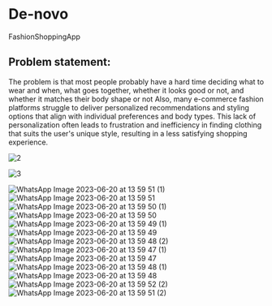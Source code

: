 # De-novo
 FashionShoppingApp
##  Problem statement:  
The problem is that most people probably have a hard time deciding what to wear and when, what goes together, whether it looks good or not, and whether it matches their body shape or not Also, many e-commerce fashion platforms struggle to deliver personalized recommendations and styling options that align with individual preferences and body types. This lack of personalization often leads to frustration and inefficiency in finding clothing that suits the user's unique style, resulting in a less satisfying shopping experience. 



![2](https://github.com/ahmedsamer806/De-novo/assets/74832164/b75ffe4a-d4d6-47b2-b4f7-2d19d98339ca)


![3](https://github.com/ahmedsamer806/De-novo/assets/74832164/21037b4d-47ce-447b-aca5-0ec6e2d0ca29)




![WhatsApp Image 2023-06-20 at 13 59 51 (1)](https://github.com/ahmedsamer806/De-novo/assets/74832164/262bc3e4-b5a9-49d3-8517-1de2b9da084e)
![WhatsApp Image 2023-06-20 at 13 59 51](https://github.com/ahmedsamer806/De-novo/assets/74832164/fd9d64de-7fc8-4e1e-9b86-050c3d63e808)
![WhatsApp Image 2023-06-20 at 13 59 50 (1)](https://github.com/ahmedsamer806/De-novo/assets/74832164/f05b3bce-ddca-4b14-8f6d-9cab66896626)
![WhatsApp Image 2023-06-20 at 13 59 50](https://github.com/ahmedsamer806/De-novo/assets/74832164/b9635754-7931-41a8-bee9-fdd3c481f9fb)
![WhatsApp Image 2023-06-20 at 13 59 49 (1)](https://github.com/ahmedsamer806/De-novo/assets/74832164/51f8fa3d-d408-416c-9ea1-386f6bedb4b0)
![WhatsApp Image 2023-06-20 at 13 59 49](https://github.com/ahmedsamer806/De-novo/assets/74832164/9f958630-412b-412c-b13c-e6e00a807739)
![WhatsApp Image 2023-06-20 at 13 59 48 (2)](https://github.com/ahmedsamer806/De-novo/assets/74832164/3bdebcc8-879c-4c79-85e0-67750ac3954b)
![WhatsApp Image 2023-06-20 at 13 59 47 (1)](https://github.com/ahmedsamer806/De-novo/assets/74832164/680bb243-09f4-4364-8ec2-7814df8dead7)
![WhatsApp Image 2023-06-20 at 13 59 47](https://github.com/ahmedsamer806/De-novo/assets/74832164/da0efdf6-26c8-4a88-8f51-5e05c63ecb92)
![WhatsApp Image 2023-06-20 at 13 59 48 (1)](https://github.com/ahmedsamer806/De-novo/assets/74832164/c58843f4-a8d2-4d74-8f58-751be2a83d8e)
![WhatsApp Image 2023-06-20 at 13 59 48](https://github.com/ahmedsamer806/De-novo/assets/74832164/29e089cd-60b6-4682-89e2-705aaaa6325a)
![WhatsApp Image 2023-06-20 at 13 59 52 (2)](https://github.com/ahmedsamer806/De-novo/assets/74832164/4192f947-baa3-466d-a03f-d66dae53ddb1)
![WhatsApp Image 2023-06-20 at 13 59 51 (2)](https://github.com/ahmedsamer806/De-novo/assets/74832164/b7162f7e-4f99-4ff5-9833-1e832d0fc346)
